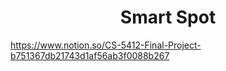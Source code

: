 <h1 align="center">Smart Spot</h1>

https://www.notion.so/CS-5412-Final-Project-b751367db21743d1af56ab3f0088b267
